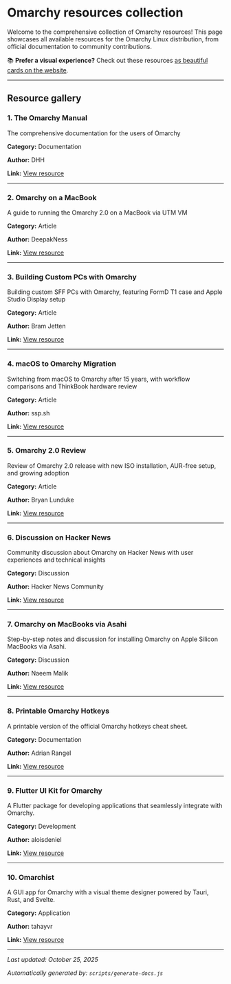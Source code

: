 # Omarchy resources collection

Welcome to the comprehensive collection of Omarchy resources! This page showcases all available resources for the Omarchy Linux distribution, from official documentation to community contributions.

📚 **Prefer a visual experience?** Check out these resources [as beautiful cards on the website](https://omarchy.deepakness.com/resources).

---

## Resource gallery

### 1. The Omarchy Manual

The comprehensive documentation for the users of Omarchy

**Category:** Documentation

**Author:** DHH

**Link:** [View resource](https://learn.omacom.io/2/the-omarchy-manual)

---

### 2. Omarchy on a MacBook

A guide to running the Omarchy 2.0 on a MacBook via UTM VM

**Category:** Article

**Author:** DeepakNess

**Link:** [View resource](https://deepakness.com/blog/omarchy-on-mac-via-utm/)

---

### 3. Building Custom PCs with Omarchy

Building custom SFF PCs with Omarchy, featuring FormD T1 case and Apple Studio Display setup

**Category:** Article

**Author:** Bram Jetten

**Link:** [View resource](https://bramjetten.dev/articles/its-an-exciting-time-to-build-computers-again)

---

### 4. macOS to Omarchy Migration

Switching from macOS to Omarchy after 15 years, with workflow comparisons and ThinkBook hardware review

**Category:** Article

**Author:** ssp.sh

**Link:** [View resource](https://www.ssp.sh/blog/macbook-to-arch-linux-omarchy/)

---

### 5. Omarchy 2.0 Review

Review of Omarchy 2.0 release with new ISO installation, AUR-free setup, and growing adoption

**Category:** Article

**Author:** Bryan Lunduke

**Link:** [View resource](https://lunduke.substack.com/p/omarchy-20-the-arch-based-hyprland)

---

### 6. Discussion on Hacker News

Community discussion about Omarchy on Hacker News with user experiences and technical insights

**Category:** Discussion

**Author:** Hacker News Community

**Link:** [View resource](https://news.ycombinator.com/item?id=45001434)

---

### 7. Omarchy on MacBooks via Asahi

Step-by-step notes and discussion for installing Omarchy on Apple Silicon MacBooks via Asahi.

**Category:** Discussion

**Author:** Naeem Malik

**Link:** [View resource](https://github.com/basecamp/omarchy/discussions/155)

---

### 8. Printable Omarchy Hotkeys

A printable version of the official Omarchy hotkeys cheat sheet.

**Category:** Documentation

**Author:** Adrian Rangel

**Link:** [View resource](https://acrogenesis.com/omarchy-cheat-sheet/)

---

### 9. Flutter UI Kit for Omarchy

A Flutter package for developing applications that seamlessly integrate with Omarchy.

**Category:** Development

**Author:** aloisdeniel

**Link:** [View resource](https://github.com/aloisdeniel/flutter_omarchy)

---

### 10. Omarchist

A GUI app for Omarchy with a visual theme designer powered by Tauri, Rust, and Svelte.

**Category:** Application

**Author:** tahayvr

**Link:** [View resource](https://github.com/tahayvr/omarchist)


---

*Last updated: October 25, 2025*

*Automatically generated by: `scripts/generate-docs.js`*
